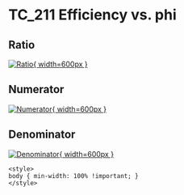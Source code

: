 # TC_211 Efficiency vs. phi

## Ratio

[![Ratio](../mtv/var/TC_211_eff_phi.png){ width=600px }](../mtv/var/TC_211_eff_phi.pdf)

## Numerator

[![Numerator](../mtv/num/TC_211_eff_phi_num.png){ width=600px }](../mtv/num/TC_211_eff_phi_num.pdf)

## Denominator

[![Denominator](../mtv/den/TC_211_eff_phi_den.png){ width=600px }](../mtv/den/TC_211_eff_phi_den.pdf)


``` {=html}
<style>
body { min-width: 100% !important; }
</style>
```
